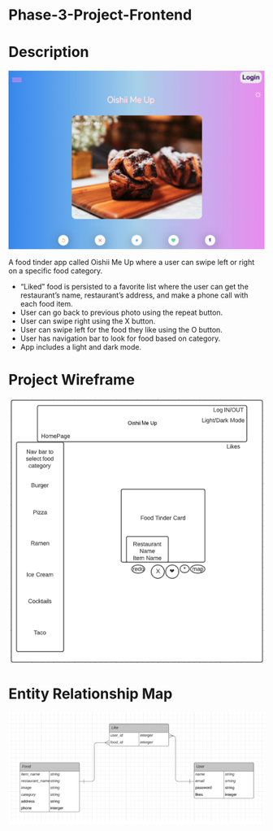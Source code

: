 # Phase-3-Project-Frontend

# Description
![cover](cover3.png)

A food tinder app called Oishii Me Up where a user can swipe left or right on a specific food category.

- “Liked” food is persisted to a favorite list where the user can get the restaurant’s name, restaurant’s address, and make a phone call with each food item.
- User can go back to previous photo using the repeat button.
- User can swipe right using the X button.
- User can swipe left for the food they like using the O button.
- User has navigation bar to look for food based on category.
- App includes a light and dark mode.

# Project Wireframe
![wireframe](wireframe3.png)

# Entity Relationship Map
![database](tables3.png)


